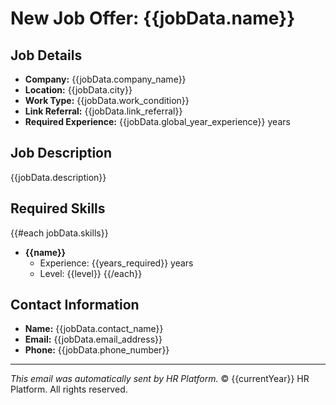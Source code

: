 # New Job Offer: {{jobData.name}}

## Job Details
- **Company:** {{jobData.company_name}}
- **Location:** {{jobData.city}}
- **Work Type:** {{jobData.work_condition}}
- **Link Referral:** {{jobData.link_referral}}
- **Required Experience:** {{jobData.global_year_experience}} years

## Job Description
{{jobData.description}}

## Required Skills
{{#each jobData.skills}}
- **{{name}}**
  - Experience: {{years_required}} years
  - Level: {{level}}
{{/each}}

## Contact Information
- **Name:** {{jobData.contact_name}}
- **Email:** {{jobData.email_address}}
- **Phone:** {{jobData.phone_number}}

---
*This email was automatically sent by HR Platform.*
© {{currentYear}} HR Platform. All rights reserved. 